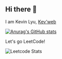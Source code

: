 ## Hi there 👋
I am Kevin Lyu, [Kev'web](https://edelkevin.github.io/)
>
[![Anurag's GitHub stats](https://github-readme-stats.vercel.app/api?username=edelkevin)](https://github.com/anuraghazra/github-readme-stats)
>
Let's go LeetCode!
>
![Leetcode Stats](https://leetcard.jacoblin.cool/LyuKewen)
>
